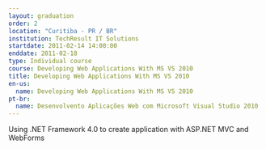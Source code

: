 ```yaml
---
layout: graduation
order: 2
location: "Curitiba - PR / BR"
institution: TechResult IT Solutions
startdate: 2011-02-14 14:00:00
enddate: 2011-02-18
type: Individual course
course: Developing Web Applications With MS VS 2010
title: Developing Web Applications With MS VS 2010
en-us:
  name: Developing Web Applications With MS VS 2010
pt-br:
  name: Desenvolvento Aplicações Web com Microsoft Visual Studio 2010
---
```


Using .NET Framework 4.0 to create application with ASP.NET MVC and WebForms
